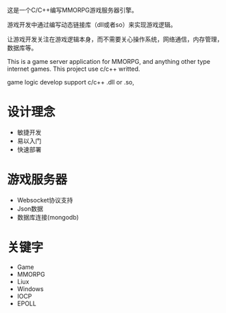
这是一个C/C++编写MMORPG游戏服务器引擎。

游戏开发中通过编写动态链接库（dll或者so）来实现游戏逻辑。

让游戏开发关注在游戏逻辑本身，而不需要关心操作系统，网络通信，内存管理，数据库等。

This is a game server application for MMORPG,
and anything other type internet games.
This project use c/c++ writted.

game logic develop support c/c++ .dll or .so,

# 设计理念
   - 敏捷开发
   - 易以入门
   - 快速部署

# 游戏服务器
  - Websocket协议支持
  - Json数据
  - 数据库连接(mongodb)
  
# 关键字
  - Game  
  - MMORPG
  - Liux
  - Windows
  - IOCP
  - EPOLL


